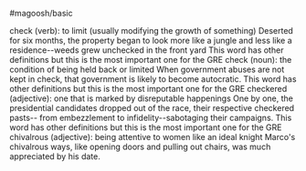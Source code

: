 #magoosh/basic

check (verb): to limit (usually modifying the growth of something) 
Deserted for six months, the property began to look more like a jungle and less like a residence--weeds 
grew unchecked in the front yard 
This word has other definitions but this is the most important one for the GRE 
check (noun): the condition of being held back or limited 
When government abuses are not kept in check, that government is likely to become autocratic. 
This word has other definitions but this is the most important one for the GRE 
checkered (adjective): one that is marked by disreputable happenings 
One by one, the presidential candidates dropped out of the race, their respective checkered pasts-- from 
embezzlement to infidelity--sabotaging their campaigns. 
This word has other definitions but this is the most important one for the GRE 
chivalrous (adjective): being attentive to women like an ideal knight 
Marco's chivalrous ways, like opening doors and pulling out chairs, was much appreciated by his date. 
